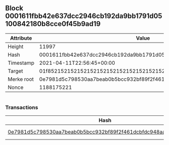 ## Block 0001611fbb42e637dcc2946cb192da9bb1791d05100842180b8cce0f45b9ad19

Attribute | Value
--- | ---
Height | 11997
Hash | 0001611fbb42e637dcc2946cb192da9bb1791d05100842180b8cce0f45b9ad19
Timestamp | 2021-04-11T22:56:45+00:00
Target | 01f8521521521521521521521521521521521521521521521521521521521521
Merke root | 0e7981d5c798530aa7beab0b5bcc932bf89f2f461dcbfdc948aa747f8ab2374d
Nonce | 1188175221

```

```

### Transactions

Hash | Amount
--- | ---
[0e7981d5c798530aa7beab0b5bcc932bf89f2f461dcbfdc948aa747f8ab2374d](0e7981d5c798530aa7beab0b5bcc932bf89f2f461dcbfdc948aa747f8ab2374d.md) | 10.00000000 SKEPTI 
